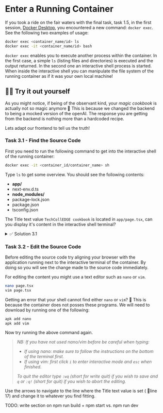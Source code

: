 # Enter a Running Container

If you took a ride on the fair waters with the final task, task 1.5,
in the first session, [Docker Desktop](/01-docker-desktop), you
encountered a new command: `docker exec`. See the following two
examples of usage:

```bash
docker exec <container_name/id> ls
docker exec -it <container_name/id> bash
```

`docker exec` enables you to execute another process within the
container. In
the first case, a simple `ls` (listing files and directories) is
executed and
the output returned. In the second one an interactive shell process is
started. When inside the interactive shell you can manipulate the file
system of the running container as if it was your own local machine!

## 🫵🏽 Try it out yourself

As you might notice, if being of the observant kind, your _magic
cookbook_ is actually not so magic anymore 🥹 This is because we
changed the backend to being a mocked version of the openAI. The
response you are getting from the backend is nothing more than a
hardcoded recipe.

Lets adapt our frontend to tell us the truth!

### Task 3.1 - Find the Source Code

First you need to run the following command to get into the
interactive shell of the running container:

```bash
docker exec -it <container_id/container_name> sh
```

Type `ls` to get some overview. You should see the following contents:

- **app/**
-  next-env.d.ts
- **node_modules/**
- package-lock.json
- package.json
- tsconfig.json

The Title text value `TechCollEDGE cookbook` is located in `app/page.tsx`, can
you display it's content in the interactive shell terminal?

<details>
<summary>✅ Solution 3.1</summary>

After opening the shell, type `cd app` where `page.tsx` exists.
Type `ls` to ensure it. Type `cat page.tsx` to see the content.

</details>

### Task 3.2 - Edit the Source Code

Before editing the source code try aligning your browser with the
application running next to the interactive terminal of the container.
By doing so you will see the change made to the source code
immediately.

For editing the content you might use a text editor such as `nano`
or `vim`.

```sh
nano page.tsx
vim page.tsx
```

Getting an error that your shell cannot find either `nano` or `vim`?
🤔 This is because the container does not posses these programs. We
will need to download by running one of the following:

```sh
apk add nano
apk add vim
```

Now try running the above command again.

> _NB: If you have not used
> nano/vim before be careful when typing:_
>
>- _If using nano: make sure to follow the instructions on the bottom
   > of the terminal first._
>- _If using vim: first click `i` to enter interactive mode and `esc`
   > when finished._
>
>_To quit the editor type `:wq` (short for write quit) if you wish to
> save and `q` or `:q!` (short for quit) if you wish to abort the
editing._

Use the arrows to navigate to the line where the Title text value is set (
🤫line 17) and change it to whatever you find fitting.


TODO: write section on npm run build + npm start vs. npm run dev